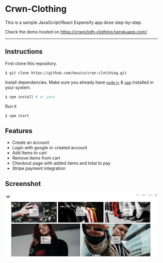 # Crwn-Clothing

This is a sample JavaScript/React Expensify app done step-by-step.

Check the demo hosted on  https://crwncloth-clothing.herokuapp.com/.

---

## Instructions

First clone this repository.
```bash
$ git clone https://github.com/heuzin/crwn-clotihing.git
```

Install dependencies. Make sure you already have [`nodejs`](https://nodejs.org/en/) & [`npm`](https://www.npmjs.com/) installed in your system.
```bash
$ npm install # or yarn
```

Run it
```bash
$ npm start
```


## Features

- Create an account
- Login with google or created account
- Add Items to cart
- Remove items from cart
- Checkout page with added items and total to pay
- Stripe payment integration


## Screenshot

![GitHub Logo](/client/public/images/crwn-clothing.png)